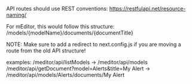 API routes should use REST conventions: https://restfulapi.net/resource-naming/

For mEditor, this would follow this structure: /models/{modelName}/documents/{documentTitle}

NOTE: Make sure to add a redirect to next.config.js if you are moving a route from the old API structure!

examples:
/meditor/api/listModels -> /meditor/api/models
/meditor/api/getDocument?model=Alerts&title=My Alert -> /meditor/api/models/Alerts/documents/My Alert
